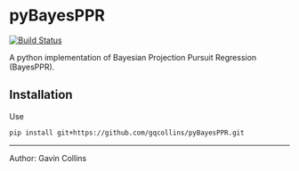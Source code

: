 # pyBayesPPR
[![Build Status][build-status-img]](https://github.com/gqcollins/pyBayesPPR/actions)

A python implementation of Bayesian Projection Pursuit Regression (BayesPPR).

## Installation
Use
```bash
pip install git+https://github.com/gqcollins/pyBayesPPR.git
```


************

Author: Gavin Collins

[build-status-img]: https://github.com/gqcollins/pyBayesPPR/workflows/Build/badge.svg

